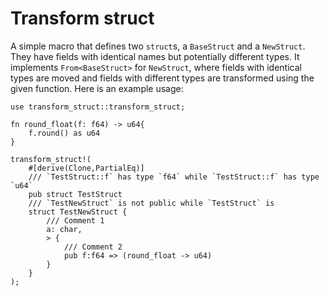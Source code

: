 # Transform struct

A simple macro that defines two `struct`s, a `BaseStruct` and a `NewStruct`.
They have fields with identical names but potentially different types. It
implements `From<BaseStruct>` for `NewStruct`, where fields with identical types
are moved and fields with different types are transformed using the given
function. Here is an example usage:

```
use transform_struct::transform_struct;

fn round_float(f: f64) -> u64{
    f.round() as u64
}

transform_struct!(
    #[derive(Clone,PartialEq)]
    /// `TestStruct::f` has type `f64` while `TestStruct::f` has type `u64`
    pub struct TestStruct
    /// `TestNewStruct` is not public while `TestStruct` is
    struct TestNewStruct {
        /// Comment 1
        a: char,
        > {
            /// Comment 2
            pub f:f64 => (round_float -> u64)
        }
    }
);

```
